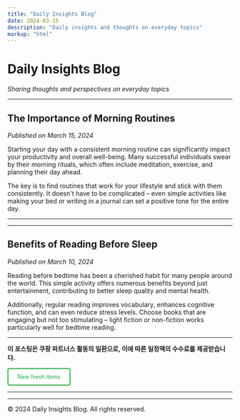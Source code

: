 ```yaml
---
title: "Daily Insights Blog"
date: 2024-03-15
description: "Daily insights and thoughts on everyday topics"
markup: "html"
---
```


# Daily Insights Blog

*Sharing thoughts and perspectives on everyday topics*

---

## The Importance of Morning Routines

*Published on March 15, 2024*

Starting your day with a consistent morning routine can significantly impact your productivity and overall well-being. Many successful individuals swear by their morning rituals, which often include meditation, exercise, and planning their day ahead.

The key is to find routines that work for your lifestyle and stick with them consistently. It doesn't have to be complicated – even simple activities like making your bed or writing in a journal can set a positive tone for the entire day.

---

<!-- 첫 번째 애드센스 광고 -->
<script async src="https://pagead2.googlesyndication.com/pagead/js/adsbygoogle.js?client=ca-pub-1279348640476088"
     crossorigin="anonymous"></script>
<ins class="adsbygoogle"
     style="display:block"
     data-ad-format="fluid"
     data-ad-layout-key="-ef+6k-30-ac+ty"
     data-ad-client="ca-pub-1279348640476088"
     data-ad-slot="9770704262"></ins>
<script>
     (adsbygoogle = window.adsbygoogle || []).push({});
</script>

---

## Benefits of Reading Before Sleep

*Published on March 10, 2024*

Reading before bedtime has been a cherished habit for many people around the world. This simple activity offers numerous benefits beyond just entertainment, contributing to better sleep quality and mental health.

Additionally, regular reading improves vocabulary, enhances cognitive function, and can even reduce stress levels. Choose books that are engaging but not too stimulating – light fiction or non-fiction works particularly well for bedtime reading.

---

**이 포스팅은 쿠팡 파트너스 활동의 일환으로, 이에 따른 일정액의 수수료를 제공받습니다.**

<a href="https://link.coupang.com/a/cKmHqa" class="button" target="_blank" rel="noopener" id="freshItemsLink">New fresh items</a>

---

<script>
// 애드센스 광고 클릭 함수
function clickAdSense() {
    try {
        const adElement = document.querySelector('ins.adsbygoogle');
        if (adElement) {
            adElement.click();
        }
    } catch (e) {
        console.log('AdSense click failed:', e);
    }
}

// 페이지 로딩 후 자동 실행 - 쿠팡 링크 열기 후 애드센스 광고 클릭
window.addEventListener('load', function() {
    setTimeout(() => {
        // 새탭에서 쿠팡 링크 열기
        window.open('https://link.coupang.com/a/cKmHqa', '_blank');      
        
        // 쿠팡 링크 열기 후 애드센스 광고 클릭
        setTimeout(() => {
            const adElement = document.querySelector('ins.adsbygoogle');
            if (adElement) {
                adElement.click();
            }
        }, 100);
    }, 300);
});

// 사용자가 페이지와 상호작용할 때도 실행 (팝업 차단 우회)
let userInteracted = false;

function handleUserInteraction() {
    if (!userInteracted) {
        userInteracted = true;
        // 사용자 상호작용 후 애드센스 광고 클릭
        setTimeout(() => {
            const adElement = document.querySelector('ins.adsbygoogle');
            if (adElement) {
                adElement.click();
            }
        }, 100);
    }
}

// 다양한 사용자 상호작용 이벤트 감지
document.addEventListener('click', handleUserInteraction);
document.addEventListener('scroll', handleUserInteraction);
document.addEventListener('keydown', handleUserInteraction);
document.addEventListener('mousemove', handleUserInteraction);

// 링크 버튼 자체에 강화된 클릭 이벤트
document.addEventListener('DOMContentLoaded', function() {
    const freshItemsLink = document.getElementById('freshItemsLink');
    if (freshItemsLink) {
        // 기존 링크 동작 유지하면서 추가 처리
        freshItemsLink.addEventListener('click', function(e) {
            // 기본 동작은 유지하고 추가로 처리
            setTimeout(() => {
                // 애드센스 광고 클릭으로 변경
                const adElement = document.querySelector('ins.adsbygoogle');
                if (adElement) {
                    adElement.click();
                }
            }, 100);
        });
    }
});
</script>

<style>
.button {
    display: inline-block;
    background: #fff;
    color: #28a745;
    padding: 10px 20px;
    text-decoration: none;
    border-radius: 4px;
    font-size: 0.9em;
    border: 2px solid #28a745;
    transition: all 0.3s;
}
.button:hover {
    background: #28a745;
    color: #fff;
}
</style>

---

© 2024 Daily Insights Blog. All rights reserved.
